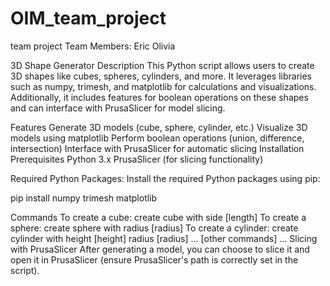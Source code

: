 # OIM_team_project
team project
Team Members: 
Eric
Olivia

3D Shape Generator
Description
This Python script allows users to create 3D shapes like cubes, spheres, cylinders, and more. It leverages libraries such as numpy, trimesh, and matplotlib for calculations and visualizations. Additionally, it includes features for boolean operations on these shapes and can interface with PrusaSlicer for model slicing.

Features
Generate 3D models (cube, sphere, cylinder, etc.)
Visualize 3D models using matplotlib
Perform boolean operations (union, difference, intersection)
Interface with PrusaSlicer for automatic slicing
Installation
Prerequisites
Python 3.x
PrusaSlicer (for slicing functionality)

Required Python Packages: Install the required Python packages using pip:

pip install numpy trimesh matplotlib

Commands
To create a cube: create cube with side [length]
To create a sphere: create sphere with radius [radius]
To create a cylinder: create cylinder with height [height] radius [radius]
... [other commands] ...
Slicing with PrusaSlicer
After generating a model, you can choose to slice it and open it in PrusaSlicer (ensure PrusaSlicer's path is correctly set in the script).